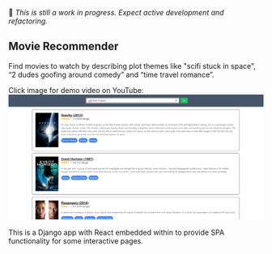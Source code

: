 🚧 *This is still a work in progress. Expect active development and refactoring.*

## Movie Recommender
Find movies to watch by describing plot themes like "scifi stuck in space", “2 dudes goofing around comedy” and “time travel romance”.

Click image for demo video on YouTube:
[![Demo Video](./static/movie_reco_screenshot.png)](https://youtu.be/sbFGIR79REY)


This is a Django app with React embedded within to provide SPA functionality for some interactive pages.
